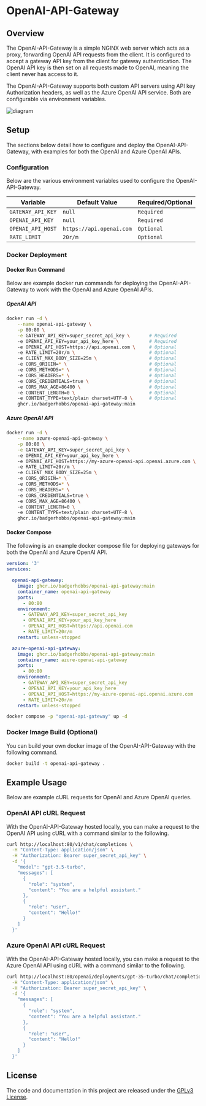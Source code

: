 # OpenAI-API-Gateway

## Overview

The OpenAI-API-Gateway is a simple NGINX web server which acts as a proxy, forwarding OpenAI API requests from the client. It is configured to accept a gateway API key from the client for gateway authentication. The OpenAI API key is then set on all requests made to OpenAI, meaning the client never has access to it.

The OpenAI-API-Gateway supports both custom API servers using API key Authorization headers, as well as the Azure OpenAI API service. Both are configurable via environment variables.

![diagram](https://github.com/BadgerHobbs/OpenAI-API-Gateway/assets/23462440/e5444282-275d-4b44-99d1-8a65c685a6d9)

## Setup

The sections below detail how to configure and deploy the OpenAI-API-Gateway, with examples for both the OpenAI and Azure OpenAI APIs.

### Configuration

Below are the various environment variables used to configure the OpenAI-API-Gateway.

| Variable | Default Value | Required/Optional |
| --- | --- | --- |
| `GATEWAY_API_KEY` | `null` | `Required` |
| `OPENAI_API_KEY` | `null` | `Required` |
| `OPENAI_API_HOST` | `https://api.openai.com` | `Optional` |
| `RATE_LIMIT` | `20r/m` | `Optional` |

### Docker Deployment

#### Docker Run Command

Below are example docker run commands for deploying the OpenAI-API-Gateway to work with the OpenAI and Azure OpenAI APIs.

##### OpenAI API
```sh
docker run -d \
    --name openai-api-gateway \
    -p 80:80 \
    -e GATEWAY_API_KEY=super_secret_api_key \       # Required
    -e OPENAI_API_KEY=your_api_key_here \           # Required
    -e OPENAI_API_HOST=https://api.openai.com \     # Optional
    -e RATE_LIMIT=20r/m \                           # Optional
    -e CLIENT_MAX_BODY_SIZE=25m \                   # Optional
    -e CORS_ORIGIN=* \                              # Optional
    -e CORS_METHODS=* \                             # Optional
    -e CORS_HEADERS=* \                             # Optional
    -e CORS_CREDENTIALS=true \                      # Optional
    -e CORS_MAX_AGE=86400 \                         # Optional
    -e CONTENT_LENGTH=0 \                           # Optional
    -e CONTENT_TYPE=text/plain charset=UTF-8 \      # Optional
    ghcr.io/badgerhobbs/openai-api-gateway:main
```

##### Azure OpenAI API
```sh
docker run -d \
    --name azure-openai-api-gateway \
    -p 80:80 \
    -e GATEWAY_API_KEY=super_secret_api_key \                               # Required
    -e OPENAI_API_KEY=your_api_key_here \                                   # Required
    -e OPENAI_API_HOST=https://my-azure-openai-api.openai.azure.com \       # Required
    -e RATE_LIMIT=20r/m \                                                   # Optional
    -e CLIENT_MAX_BODY_SIZE=25m \                                           # Optional
    -e CORS_ORIGIN=* \                                                      # Optional
    -e CORS_METHODS=* \                                                     # Optional
    -e CORS_HEADERS=* \                                                     # Optional
    -e CORS_CREDENTIALS=true \                                              # Optional
    -e CORS_MAX_AGE=86400 \                                                 # Optional
    -e CONTENT_LENGTH=0 \                                                   # Optional
    -e CONTENT_TYPE=text/plain charset=UTF-8 \                              # Optional
    ghcr.io/badgerhobbs/openai-api-gateway:main
```

#### Docker Compose

The following is an example docker compose file for deploying gateways for both the OpenAI and Azure OpenAI API.

```yaml
version: '3'
services:

  openai-api-gateway:
    image: ghcr.io/badgerhobbs/openai-api-gateway:main
    container_name: openai-api-gateway
    ports:
      - 80:80
    environment:
      - GATEWAY_API_KEY=super_secret_api_key                               # Required
      - OPENAI_API_KEY=your_api_key_here                                   # Required
      - OPENAI_API_HOST=https://api.openai.com                             # Optional
      - RATE_LIMIT=20r/m                                                   # Optional
    restart: unless-stopped

  azure-openai-api-gateway:
    image: ghcr.io/badgerhobbs/openai-api-gateway:main
    container_name: azure-openai-api-gateway
    ports:
      - 80:80
    environment:
      - GATEWAY_API_KEY=super_secret_api_key                               # Required
      - OPENAI_API_KEY=your_api_key_here                                   # Required
      - OPENAI_API_HOST=https://my-azure-openai-api.openai.azure.com       # Required
      - RATE_LIMIT=20r/m                                                   # Optional
    restart: unless-stopped
```

```sh
docker compose -p "openai-api-gateway" up -d
```

### Docker Image Build (Optional)
You can build your own docker image of the OpenAI-API-Gateway with the following command.

```sh
docker build -t openai-api-gateway .
```

## Example Usage

Below are example cURL requests for OpenAI and Azure OpenAI queries.

### OpenAI API cURL Request

With the OpenAI-API-Gateway hosted locally, you can make a request to the OpenAI API using cURL with a command similar to the following.

```sh
curl http://localhost:80/v1/chat/completions \
  -H "Content-Type: application/json" \
  -H "Authorization: Bearer super_secret_api_key" \
  -d '{
    "model": "gpt-3.5-turbo",
    "messages": [
      {
        "role": "system",
        "content": "You are a helpful assistant."
      },
      {
        "role": "user",
        "content": "Hello!"
      }
    ]
  }'
```

### Azure OpenAI API cURL Request

With the OpenAI-API-Gateway hosted locally, you can make a request to the Azure OpenAI API using cURL with a command similar to the following.

```sh
curl http://localhost:80/openai/deployments/gpt-35-turbo/chat/completions?api-version=2023-05-15 \
  -H "Content-Type: application/json" \
  -H "Authorization: Bearer super_secret_api_key" \
  -d '{
    "messages": [
      {
        "role": "system",
        "content": "You are a helpful assistant."
      },
      {
        "role": "user",
        "content": "Hello!"
      }
    ]
  }'
```

## License

The code and documentation in this project are released under the [GPLv3 License](LICENSE).
